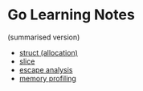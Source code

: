 # Go Learning Notes 

(summarised version)

- [struct (allocation)](struct.go)
- [slice](slice.md)
- [escape analysis](escape_analysis.md)
- [memory profiling](mem_profiling.md)
